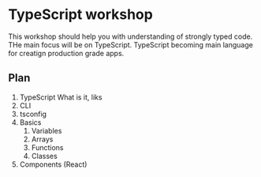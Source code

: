 # TypeScript workshop

This workshop should help you with understanding of strongly typed code. THe main focus will be on TypeScript.
TypeScript becoming main language for creatign production grade apps.

## Plan

1. TypeScript What is it, liks
1. CLI
1. tsconfig
1. Basics
    1. Variables
    2. Arrays
    3. Functions
    4. Classes
1. Components (React)
